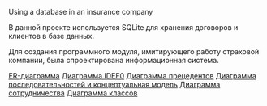 Using a database in an insurance company

В данной проекте используется SQLite для хранения договоров и клиентов в базе данных. 

Для создания программного модуля, имитирующего работу страховой компании, была спроектирована информационная система. 

[ER-диаграмма](er.png)
[Диаграмма IDEF0](https://github.com/Olivka36/database_insurance-company/blob/branch1/idef0.png)
[Диаграмма прецедентов](https://github.com/Olivka36/database_insurance-company/blob/branch1/use_case.png)
[Диаграмма последовательностей и концептуальная модель](https://github.com/Olivka36/database_insurance-company/blob/branch1/sequence.png)
[Диаграмма сотрудничества](https://github.com/Olivka36/database_insurance-company/blob/branch1/cooperation.png)
[Диаграмма классов](https://github.com/Olivka36/database_insurance-company/blob/branch1/class.png)

